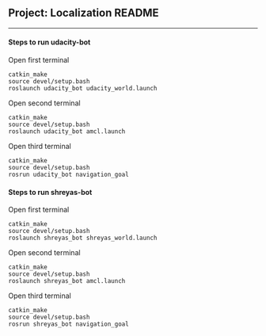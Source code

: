 ## Project: Localization README
---
#### Steps to run udacity-bot
Open first terminal
```
catkin_make
source devel/setup.bash
roslaunch udacity_bot udacity_world.launch
```

Open second terminal
```
catkin_make
source devel/setup.bash
roslaunch udacity_bot amcl.launch
```

Open third terminal
```
catkin_make
source devel/setup.bash
rosrun udacity_bot navigation_goal
```

#### Steps to run shreyas-bot
Open first terminal
```
catkin_make
source devel/setup.bash
roslaunch shreyas_bot shreyas_world.launch
```

Open second terminal
```
catkin_make
source devel/setup.bash
roslaunch shreyas_bot amcl.launch
```

Open third terminal
```
catkin_make
source devel/setup.bash
rosrun shreyas_bot navigation_goal
```